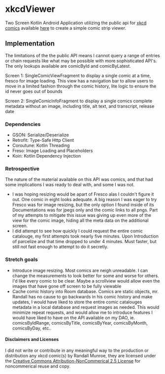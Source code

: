 # xkcdViewer
Two Screen Kotlin Android Application utilizing the public api for [xkcd comics](https://xkcd.com/) available [here](https://xkcd.com/info.0.json) to create a simple comic strip viewer. 

## Implementation
The limitations of the the public API means I cannot query a range of entries or chain requests like what may be possible with more sophisticated API's. The only lookups available are comicById and comicByLatest.

Screen 1: SingleComicViewFragment to display a single comic at a time, fresco for image loading. This view has a navigation bar to allow users to move in a limited fashion through the comic history, lite logic to ensure the id never goes out of bounds

Screen 2: SingleComicInfoFragment to display a single comics complete metadata without an image, including title, alt text, and transcript, release date

### Dependencies
* GSON:       Serialize/Deserialize
* Retrofit:   Type-Safe Http Client
* Coroutune:  Kotlin Threading
* Freso:      Image Loading and Placeholders
* Koin:       Kotlin Dependency Injection

### Retrospective
The nature of the material available on this API was comics, and that had some implications I was ready to deal with, and some I was not.
* I was hoping resizing would be apart of Fresco alas I couldn't figure it out. One comic in eight looks adequate. A big reason I was eager to try Fresco was for image resizing, but the only option I found inside of its Documentations was for jpegs only and the comic links to all pngs. Part of my attempts to mitigate this issue was giving up even more of the view for the comic image, hiding all the meta data on the additional screen.
* I did attempt to see how quickly I could request the entire comic catalouge, my first attempts took nearly five minutes. Upon Introduction of parcelize and that time dropped to under 4 minutes. Must faster, but still not fast enough to attempt to do it secretly.

### Stretch goals
* Introduce image resizing. Most comics are neigh unreadable. I can change the measurements to look better for some and worse for others. I'd like every comic to be clear. Maybe a scrollview would allow even the images that have gone off screen to be fully viewable
* Cache comic history into Room database. Comics are static objects, mr. Randall has no cause to go backwards in his comic history and make updates, I would have liked to store the entire comic catalouges metadata in a local database and request images as needed. This would minimize repeat requests, and would allow me to introduce features I would have liked to have on the API available on my DAO, ie. comicsByIdRange, comicsByTitle, comicsByYear, comicsByMonth, comicsByDay, etc..

#### Disclaimers and Licenses
I did not write or contribute in any meaningful way to the production or distribution any xkcd comic(s) by Randall Munroe, they are licensed under the [Creative Commons Attribution-NonCommerical 2.5 License](https://xkcd.com/license.html) for noncommerical reuse and copy. 
